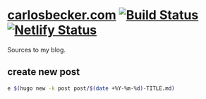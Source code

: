 # [carlosbecker.com](https://carlosbecker.com) [![Build Status](https://travis-ci.org/caarlos0/carlosbecker.com.svg?branch=master)](https://travis-ci.org/caarlos0/carlosbecker.com) [![Netlify Status](https://api.netlify.com/api/v1/badges/e3cc12df-6fd7-4f24-9f18-1ad7e069558f/deploy-status)](https://app.netlify.com/sites/carlosbecker/deploys)

Sources to my blog.

## create new post

```sh
e $(hugo new -k post post/$(date +%Y-%m-%d)-TITLE.md)
```
